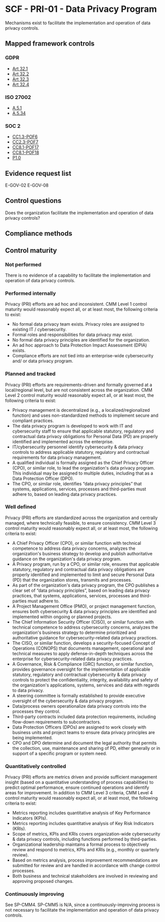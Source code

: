# SCF - PRI-01 - Data Privacy Program
Mechanisms exist to facilitate the implementation and operation of data privacy controls.
## Mapped framework controls
### GDPR
- [Art 32.1](../gdpr/art32.md#Article-321)
- [Art 32.2](../gdpr/art32.md#Article-322)
- [Art 32.3](../gdpr/art32.md#Article-323)
- [Art 32.4](../gdpr/art32.md#Article-324)

### ISO 27002
- [A.5.1](../iso27002/a-5.md#a51)
- [A.5.34](../iso27002/a-5.md#a534)

### SOC 2
- [CC1.3-POF6](../soc2/cc13-pof6.md)
- [CC2.3-POF7](../soc2/cc23-pof7.md)
- [CC8.1-POF17](../soc2/cc81-pof17.md)
- [CC8.1-POF18](../soc2/cc81-pof18.md)
- [P1.0](../soc2/p10.md)

## Evidence request list
E-GOV-02
E-GOV-08

## Control questions
Does the organization facilitate the implementation and operation of data privacy controls?

## Compliance methods


## Control maturity
### Not performed
There is no evidence of a capability to facilitate the implementation and operation of data privacy controls.

### Performed internally
Privacy (PRI) efforts are ad hoc and inconsistent. CMM Level 1 control maturity would reasonably expect all, or at least most, the following criteria to exist:
- No formal data privacy team exists. Privacy roles are assigned to existing IT / cybersecurity.
- Formal roles and responsibilities for data privacy may exist.
- No formal data privacy principles are identified for the organization.
- An ad hoc approach to Data Protection Impact Assessment (DPIA) exists.
- Compliance efforts are not tied into an enterprise-wide cybersecurity and/ or data privacy program.

### Planned and tracked
Privacy (PRI) efforts are requirements-driven and formally governed at a local/regional level, but are not consistent across the organization. CMM Level 2 control maturity would reasonably expect all, or at least most, the following criteria to exist:
- Privacy management is decentralized (e.g., a localized/regionalized function) and uses non-standardized methods to implement secure and compliant practices.
- The data privacy program is developed to work with IT and cybersecurity staff to ensure that applicable statutory, regulatory and contractual data privacy obligations for Personal Data (PD) are properly identified and implemented across the enterprise.
- IT/cybersecurity personnel identify cybersecurity & data privacy controls to address applicable statutory, regulatory and contractual requirements for data privacy management.
- A qualified individual is formally assigned as the Chief Privacy Officer (CPO), or similar role, to lead the organization's data privacy program. This individual may be assigned to multiple duties, including that as a Data Protection Officer (DPO).
- The CPO, or similar role, identifies “data privacy principles” that systems, applications, services, processes and third-parties must adhere to, based on leading data privacy practices.

### Well defined
Privacy (PRI) efforts are standardized across the organization and centrally managed, where technically feasible, to ensure consistency. CMM Level 3 control maturity would reasonably expect all, or at least most, the following criteria to exist:
- A Chief Privacy Officer (CPO), or similar function with technical competence to address data privacy concerns, analyzes the organization's business strategy to develop and publish authoritative guidance on the organization's data privacy program.
- A Privacy program, run by a CPO, or similar role, ensures that applicable statutory, regulatory and contractual data privacy obligations are properly identified and implemented to limit and secure Personal Data (PD) that the organization stores, transmits and processes.
- As part of the organization's data privacy program, the CPO publishes a clear set of “data privacy principles”, based on leading data privacy practices, that systems, applications, services, processes and third-parties must adhere to.
- A Project Management Office (PMO), or project management function, ensures both cybersecurity & data privacy principles are identified and implemented within ongoing or planned projects.
- The Chief Information Security Officer (CISO), or similar function with technical competence to address cybersecurity concerns, analyzes the organization's business strategy to determine prioritized and authoritative guidance for cybersecurity-related data privacy practices.
- The CISO, or similar function, develops a security-focused Concept of Operations (CONOPS) that documents management, operational and technical measures to apply defense-in-depth techniques across the enterprise for cybersecurity-related data privacy practices.
- A Governance, Risk & Compliance (GRC) function, or similar function, provides governance oversight for the implementation of applicable statutory, regulatory and contractual cybersecurity & data privacy controls to protect the confidentiality, integrity, availability and safety of the organization's applications, systems, services and data with regards to data privacy.
- A steering committee is formally established to provide executive oversight of the cybersecurity & data privacy program.
- Data/process owners operationalize data privacy controls into the processes they control.
- Third-party contracts included data protection requirements, including flow-down requirements to subcontractors.
- Data Protection Officers (DPOs) are assigned to work closely with business units and project teams to ensure data privacy principles are being implemented.
- CPO and DPO determine and document the legal authority that permits the collection, use, maintenance and sharing of PD, either generally or in support of a specific program or system need.

### Quantitatively controlled
Privacy (PRI) efforts are metrics driven and provide sufficient management insight (based on a quantitative understanding of process capabilities) to predict optimal performance, ensure continued operations and identify areas for improvement. In addition to CMM Level 3 criteria, CMM Level 4 control maturity would reasonably expect all, or at least most, the following criteria to exist:
- Metrics reporting includes quantitative analysis of Key Performance Indicators (KPIs).
- Metrics reporting includes quantitative analysis of Key Risk Indicators (KRIs).
- Scope of metrics, KPIs and KRIs covers organization-wide cybersecurity & data privacy controls, including functions performed by third-parties.
- Organizational leadership maintains a formal process to objectively review and respond to metrics, KPIs and KRIs (e.g., monthly or quarterly review).
- Based on metrics analysis, process improvement recommendations are submitted for review and are handled in accordance with change control processes.
- Both business and technical stakeholders are involved in reviewing and approving proposed changes.

### Continuously improving
See SP-CMM4. SP-CMM5 is N/A, since a continuously-improving process is not necessary to facilitate the implementation and operation of data privacy controls.
